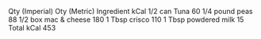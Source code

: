 ---
---
Qty (Imperial)	Oty (Metric)	Ingredient	kCal
1/2 can		Tuna	60
1/4 pound		peas	88
1/2 box		mac & cheese	180
1 Tbsp		crisco	110
1 Tbsp		powdered milk	15
Total kCal	453